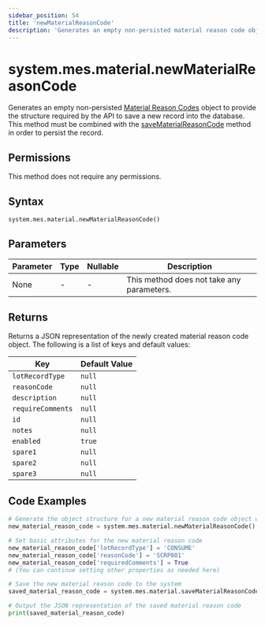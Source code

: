 ```yaml
---
sidebar_position: 54
title: 'newMaterialReasonCode'
description: 'Generates an empty non-persisted material reason code object to provide the structure to retrieve records from the database.'
---
```


# system.mes.material.newMaterialReasonCode

Generates an empty non-persisted [Material Reason Codes](../../data-model/material-model/material-reason-code) object to provide the structure required by the API
to save a new record into the database. This method must be combined with the [saveMaterialReasonCode](./save-material-reason-code) method in order to persist the record.

## Permissions

This method does not require any permissions.

## Syntax

```python
system.mes.material.newMaterialReasonCode()
```

## Parameters

| Parameter | Type | Nullable | Description                               |
| --------- | ---- | -------- | ----------------------------------------- |
| None      | -    | -        | This method does not take any parameters. |

## Returns

Returns a JSON representation of the newly created material reason code object. The following is a list of keys and default values:

| Key               | Default Value |
| ----------------- | ------------- |
| `lotRecordType`   | `null`        |
| `reasonCode`      | `null`        |
| `description`     | `null`        |
| `requireComments` | `null`        |
| `id`              | `null`        |
| `notes`           | `null`        |
| `enabled`         | `true`        |
| `spare1`          | `null`        |
| `spare2`          | `null`        |
| `spare3`          | `null`        |

## Code Examples

```python
# Generate the object structure for a new material reason code object with no initial arguments
new_material_reason_code = system.mes.material.newMaterialReasonCode()

# Set basic attributes for the new material reason code
new_material_reason_code['lotRecordType'] = 'CONSUME'
new_material_reason_code['reasonCode'] = 'SCRP001'
new_material_reason_code['requiredComments'] = True
# (You can continue setting other properties as needed here)

# Save the new material reason code to the system
saved_material_reason_code = system.mes.material.saveMaterialReasonCode(**new_material_reason_code)

# Output the JSON representation of the saved material reason code
print(saved_material_reason_code)
```
